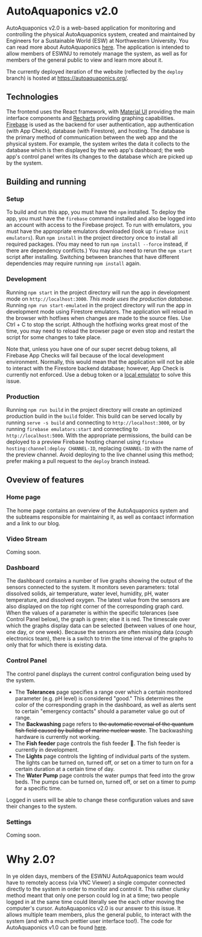 # AutoAquaponics v2.0

AutoAquaponics v2.0 is a web-based application for monitoring and controlling the physical AutoAquaponics system, created and maintained by Engineers for a Sustainable World (ESW) at Northwestern University. You can read more about AutoAquaponics [here](https://esw-nu.github.io/pages/auto-aquaponics.html). The application is intended to allow members of ESWNU to remotely manage the system, as well as for members of the general public to view and learn more about it.

The currently deployed iteration of the website (reflected by the `deploy` branch) is hosted at https://autoaquaponics.org/.

## Technologies

The frontend uses the React framework, with [Material UI](https://mui.com/) providing the main interface components and [Recharts](https://recharts.org/en-US) providing graphing capabilities. [Firebase](https://firebase.google.com/) is used as the backend for user authentication, app authentication (with App Check), database (with Firestore), and hosting. The database is the primary method of communication between the web app and the physical system. For example, the system writes the data it collects to the database which is then displayed by the web app's dashboard; the web app's control panel writes its changes to the database which are picked up by the system.

## Building and running

### Setup

To build and run this app, you must have the `npm` installed. To deploy the app, you must have the `firebase` command installed and also be logged into an account with access to the Firebase project. To run with emulators, you must have the appropriate emulators downloaded (look up `firebase init emulators`). Run `npm install` in the project directory once to install all required packages. (You may need to run `npm install --force` instead, if there are dependency conflicts.) You may also need to rerun the `npm start` script after installing. Switching between branches that have different dependencies may require running `npm install` again.

### Development

Running `npm start` in the project directory will run the app in development mode on `http://localhost:3000`. *This mode uses the production database.* Running `npm run start-emulated` in the project directory will run the app in development mode using Firestore emulators. The application will reload in the browser with hotfixes when changes are made to the source files. Use Ctrl + C to stop the script. Although the hotfixing works great most of the time, you may need to reload the browser page or even stop and restart the script for some changes to take place.

Note that, unless you have one of our super secret debug tokens, all Firebase App Checks will fail because of the local development environment. Normally, this would mean that the application will not be able to interact with the Firestore backend database; however, App Check is currently not enforced. Use a debug token or a [local emulator](https://firebase.google.com/docs/emulator-suite) to solve this issue.

### Production

Running `npm run build` in the project directory will create an optimized production build in the `build` folder. This build can be served locally by running `serve -s build` and connecting to `http://localhost:3000`, or by running `firebase emulators:start` and connecting to `http://localhost:5000`. With the appropriate permissions, the build can be deployed to a preview Firebase hosting channel using `firebase hosting:channel:deploy CHANNEL-ID`, replacing `CHANNEL-ID` with the name of the preview channel. Avoid deploying to the live channel using this method; prefer making a pull request to the `deploy` branch instead.

## Oveview of features

### Home page

The home page contains an overview of the AutoAquaponics system and the subteams responsible for maintaining it, as well as contaact information and a link to our blog.

### Video Stream

Coming soon.

### Dashboard

The dashboard contains a number of live graphs showing the output of the sensors connected to the system. It monitors seven parameters: total dissolved solids, air temperature, water level, humidity, pH, water temperature, and dissolved oxygen. The latest value from the sensors are also displayed on the top right corner of the corresponding graph card. When the values of a parameter is within the specific tolerances (see Control Panel below), the graph is green; else it is red. The timescale over which the graphs display data can be selected (between values of one hour, one day, or one week). Because the sensors are often missing data (*cough* electronics team), there is a switch to trim the time interval of the graphs to only that for which there is existing data.

### Control Panel

The control panel displays the current control configuration being used by the system.
- The **Tolerances** page specifies a range over which a certain monitored parameter (e.g. pH level) is considered "good." This determines the color of the corresponding graph in the dashboard, as well as alerts sent to certain "emergency contacts" should a parameter value go out of range.
- The **Backwashing** page refers to ~~the automatic reversal of the quantum fish field caused by buildup of marine nuclear waste~~. The backwashing hardware is currently not working.
- The **Fish feeder** page controls the fish feeder :brain:. The fish feeder is currently in development.
- The **Lights** page controls the lighting of individual parts of the system. The lights can be turned on, turned off, or set on a timer to turn on for a certain duration at a certain time of day.
- The **Water Pump** page controls the water pumps that feed into the grow beds. The pumps can be turned on, turned off, or set on a timer to pump for a specific time.

Logged in users will be able to change these configuration values and save their changes to the system.

### Settings

Coming soon.

# Why 2.0?

In ye olden days, members of the ESWNU AutoAquaponics team would have to remotely access (via VNC Viewer) a single computer connected directly to the system in order to monitor and control it. This rather clunky method meant that only one person could log in at a time; two people logged in at the same time could literally see the each other moving the computer's cursor. AutoAquaponics v2.0 is our answer to this issue. It allows multiple team members, plus the general public, to interact with the system (and with a much prettier user interface too!). The code for AutoAquaponics v1.0 can be found [here](https://github.com/ESW-NU/AutoAquaponics).
